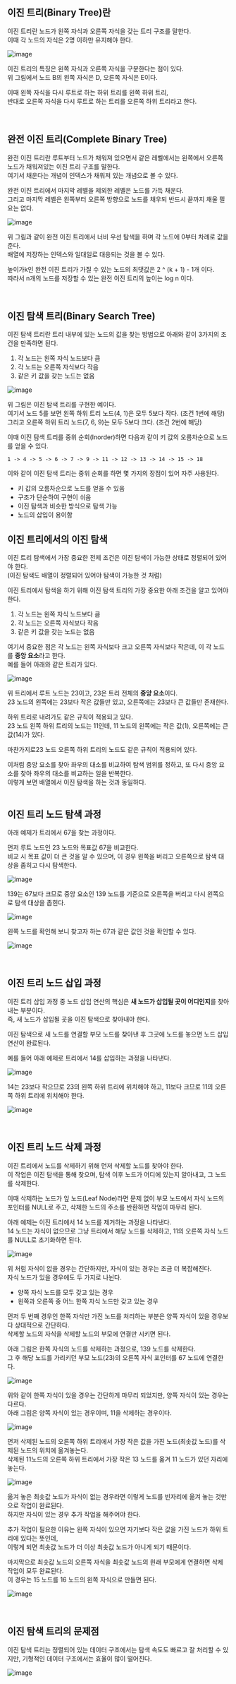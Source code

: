 ## 이진 트리(Binary Tree)란
이진 트리란 노드가 왼쪽 자식과 오른쪽 자식을 갖는 트리 구조를 말한다.  
이때 각 노드의 자식은 2명 이하만 유지해야 한다.  
  
![image](https://user-images.githubusercontent.com/87363461/205423076-d7c1c1c9-efc5-4593-b274-fdf9181d9d27.png)  

이진 트리의 특징은 왼쪽 자식과 오른쪽 자식을 구분한다는 점이 있다.  
위 그림에서 노드 B의 왼쪽 자식은 D, 오른쪽 자식은 E이다.  
  
이때 왼쪽 자식을 다시 루트로 하는 하위 트리를 왼쪽 하위 트리,    
반대로 오른쪽 자식을 다시 루트로 하는 트리를 오른쪽 하위 트리라고 한다.  
  
  <br>
    
## 완전 이진 트리(Complete Binary Tree)
완전 이진 트리란 루트부터 노드가 채워져 있으면서 같은 레벨에서는 왼쪽에서 오른쪽 노드가 채워져있는 이진 트리 구조를 말한다.  
여기서 채운다는 개념이 인덱스가 채워져 있는 개념으로 볼 수 있다.  

완전 이진 트리에서 마지막 레벨을 제외한 레벨은 노드를 가득 채운다.  
그리고 마지막 레벨은 왼쪽부터 오른쪽 방향으로 노드를 채우되 반드시 끝까지 채울 필요는 없다.  
  
![image](https://user-images.githubusercontent.com/87363461/205423667-a0ee5e00-aa91-4848-8c6e-56e387bb009f.png)  
  
위 그림과 같이 완전 이진 트리에서 너비 우선 탐색을 하며 각 노드에 0부터 차례로 값을 준다.  
배열에 저장하는 인덱스와 일대일로 대응되는 것을 볼 수 있다.  
  
높이가k인 완전 이진 트리가 가질 수 있는 노드의 최댓값은 2 ^ (k + 1) - 1개 이다.  
따라서 n개의 노드를 저장할 수 있는 완전 이진 트리의 높이는 log n 이다.

<br>
  
## 이진 탐색 트리(Binary Search Tree)
이진 탐색 트리란 트리 내부에 있는 노드의 값을 찾는 방법으로 아래와 같이 3가지의 조건을 만족하면 된다.
<ol>
  <li>각 노드는 왼쪽 자식 노드보다 큼</li>
  <li>각 노드는 오른쪽 자식보다 작음</li>
  <li>같은 키 값을 갖는 노드는 없음</li>
</ol>

![image](https://user-images.githubusercontent.com/87363461/205424063-119ee3cd-fb12-41f4-84ed-ac17664d0b85.png)  


위 그림은 이진 탐색 트리를 구현한 예이다.  
여기서 노드 5를 보면 왼쪽 하위 트리 노드(4, 1)은 모두 5보다 작다. (조건 1번에 해당)  
그리고 오른쪽 하위 트리 노드(7, 6, 9)는 모두 5보다 크다. (조건 2번에 해당)
  
이때 이진 탐색 트리를 중위 순회(Inorder)하면 다음과 같이 키 값의 오름차순으로 노드를 얻을 수 있다.  
```
1 -> 4 -> 5 -> 6 -> 7 -> 9 -> 11 -> 12 -> 13 -> 14 -> 15 -> 18
```

이와 같이 이진 탐색 트리는 중위 순회를 하면 몇 가지의 장점이 있어 자주 사용된다.
<ul>
  <li>키 값의 오름차순으로 노드를 얻을 수 있음</li>
  <li>구조가 단순하여 구현이 쉬움</li>
  <li>이진 탐색과 비슷한 방식으로 탐색 가능</li>
  <li>노드의 삽입이 용이함</li>
</ul>

## 이진 트리에서의 이진 탐색
이진 트리 탐색에서 가장 중요한 전제 조건은 이진 탐색이 가능한 상태로 정렬되어 있어야 한다.  
(이진 탐색도 배열이 정렬되어 있어야 탐색이 가능한 것 처럼)  
  
이진 트리에서 탐색을 하기 위해 이진 탐색 트리의 가장 중요한 아래 조건을 알고 있어야 한다.  

<ol>
  <li>각 노드는 왼쪽 자식 노드보다 큼</li>
  <li>각 노드는 오른쪽 자식보다 작음</li>
  <li>같은 키 값을 갖는 노드는 없음</li>
</ol>

여기서 중요한 점은 각 노드는 왼쪽 자식보다 크고 오른쪽 자식보다 작은데, 이 각 노드를 <b>중앙 요소</b>라고 한다.  
예를 들어 아래와 같은 트리가 있다.  

![image](https://user-images.githubusercontent.com/87363461/205424833-756ae022-abcd-427a-9bc5-f66f66688713.png)
  
위 트리에서 루트 노드는 23이고, 23은 트리 전체의 <b>중앙 요소</b>이다.  
23 노드의 왼쪽에는 23보다 작은 값들만 있고, 오른쪽에는 23보다 큰 값들만 존재한다.
  
    
하위 트리로 내려가도 같은 규칙이 적용되고 있다.  
23 노드 왼쪽 하위 트리의 노드는 11인데, 11 노드의 왼쪽에는 작은 값(1), 오른쪽에는 큰 값(14)가 있다.  
  
마찬가지로23 노드 오른쪽 하위 트리의 노드도 같은 규칙이 적용되어 있다.
  
  
이처럼 중앙 요소를 찾아 좌우의 대소를 비교하여 탐색 범위를 정하고, 또 다시 중앙 요소를 찾아 좌우의 대소를 비교하는 일을 반복한다.  
이렇게 보면 배열에서 이진 탐색을 하는 것과 동일하다.  
  <br>
  
## 이진 트리 노드 탐색 과정

아래 예제가 트리에서 67을 찾는 과정이다.  

먼저 루트 노드인 23 노드와 목표값 67을 비교한다.  
비교 시 목표 값이 더 큰 것을 알 수 있으며, 이 경우 왼쪽을 버리고 오른쪽으로 탐색 대상을 좁히고 다시 탐색한다.  

![image](https://user-images.githubusercontent.com/87363461/205424941-fe6e1886-c2fd-4a09-82af-a340fa4abceb.png)  


139는 67보다 크므로 중앙 요소인 139 노드를 기준으로 오른쪽을 버리고 다시 왼쪽으로 탐색 대상을 좁힌다.  

![image](https://user-images.githubusercontent.com/87363461/205425027-80cd8917-a266-4c26-b245-3dbdd0979dfe.png)  

왼쪽 노드를 확인해 보니 찾고자 하는 67과 같은 값인 것을 확인할 수 있다.  

![image](https://user-images.githubusercontent.com/87363461/205425053-93ec72a5-d927-47de-b0e7-df4e7010f7d9.png)  

<br>

## 이진 트리 노드 삽입 과정
이진 트리 삽입 과정 중 노드 삽입 연산의 핵심은 <b>새 노드가 삽입될 곳이 어디인지</b>를 찾아내는 부분이다.  
즉, 새 노드가 삽입될 곳을 이진 탐색으로 찾아내야 한다.  
  
이진 탐색으로 새 노드를 연결할 부모 노드를 찾아낸 후 그곳에 노드를 놓으면 노드 삽입 연산이 완료된다.  

예를 들어 아래 예제로 트리에서 14를 삽입하는 과정을 나타낸다.  

![image](https://user-images.githubusercontent.com/87363461/205425193-da7ae1ad-04aa-47e1-b4fc-edc5bc0a6541.png)  

14는 23보다 작으므로 23의 왼쪽 하위 트리에 위치해야 하고, 11보다 크므로 11의 오른쪽 하위 트리에 위치해야 한다.  

![image](https://user-images.githubusercontent.com/87363461/205425212-ba1fc2fa-4b04-4452-b009-cfed27643e36.png)

<br>

## 이진 트리 노드 삭제 과정
이진 트리에서 노드를 삭제하기 위해 먼저 삭제할 노드를 찾아야 한다.  
이 작업은 이진 탐색을 통해 찾으며, 탐색 이후 노드가 어디에 있는지 알아내고, 그 노드를 삭제한다.  
  
이때 삭제하는 노드가 잎 노드(Leaf Node)라면 문제 없이 부모 노드에서 자식 노드의 포인터를 NULL로 주고, 삭제한 노드의 주소를 반환하면 작업이 마무리 된다.  
  
아래 예제는 이진 트리에서 14 노드를 제거하는 과정을 나타낸다.  
14 노드는 자식이 없으므로 그냥 트리에서 해당 노드를 삭제하고, 11의 오른쪽 자식 노드를 NULL로 초기화하면 된다.  

![image](https://user-images.githubusercontent.com/87363461/205425654-91226ddd-ee35-432d-a927-09ca822f05fd.png)  

위 처럼 자식이 없을 경우는 간단하지만, 자식이 있는 경우는 조금 더 복잡해진다.  
자식 노드가 있을 경우에도 두 가지로 나뉜다.

<ul>
  <li>양쪽 자식 노드를 모두 갖고 있는 경우</li>
  <li>왼쪽과 오른쪽 중 어느 한쪽 자식 노드만 갖고 있는 경우</li>
</ul>

먼저 두 번째 경우인 한쪽 자식만 가진 노드를 처리하는 부분은 양쪽 자식이 있을 경우보다 상대적으로 간단하다.  
삭제할 노드의 자식을 삭제할 노드의 부모에 연결만 시키면 된다.  
  
    
아래 그림은 한쪽 자식의 노드를 삭제하는 과정으로, 139 노드를 삭제한다.  
그 후 해당 노드를 가리키던 부모 노드(23)의 오른쪽 자식 포인터를 67 노드에 연결한다.  

![image](https://user-images.githubusercontent.com/87363461/205425763-72fec60b-14e0-493b-befe-8679c1fdf6aa.png)  

위와 같이 한쪽 자식이 있을 경우는 간단하게 마무리 되었지만, 양쪽 자식이 있는 경우는 다르다.  
아래 그림은 양쪽 자식이 있는 경우이며, 11을 삭제하는 경우이다.  

![image](https://user-images.githubusercontent.com/87363461/205426043-bd67e554-ddf1-469d-8b72-88ba342fa309.png)  


먼저 삭제된 노드의 오른쪽 하위 트리에서 가장 작은 값을 가진 노드(최솟값 노드)를 삭제된 노드의 위치에 옮겨놓는다.  
삭제된 11노드의 오른쪽 하위 트리에서 가장 작은 13 노드를 옮겨 11 노드가 있던 자리에 놓는다.  

![image](https://user-images.githubusercontent.com/87363461/205425928-6fd30855-8385-4658-8292-eccce7e6d3ed.png)  

옮겨 놓은 최솟값 노드가 자식이 없는 경우라면 이렇게 노드를 빈자리에 옮겨 놓는 것만으로 작업이 완료된다.  
하지만 자식이 있는 경우 추가 작업을 해주어야 한다.  
  
추가 작업이 필요한 이유는 왼쪽 자식이 있으면 자기보다 작은 값을 가진 노드가 하위 트리에 있다는 뜻인데,  
이렇게 되면 최솟값 노드가 더 이상 최솟값 노드가 아니게 되기 때문이다.  
  
마지막으로 최솟값 노드의 오른쪽 자식을 최솟값 노드의 원래 부모에게 연결하면 삭제 작업이 모두 완료된다.  
이 경우는 15 노드를 16 노드의 왼쪽 자식으로 만들면 된다.  

![image](https://user-images.githubusercontent.com/87363461/205426023-f011e289-71ca-4680-bcde-3b48883da328.png)  

<br>

## 이진 탐색 트리의 문제점
이진 탐색 트리는 정렬되어 있는 데이터 구조에서는 탐색 속도도 빠르고 잘 처리할 수 있지만, 기형적인 데이터 구조에서는 효율이 많이 떨어진다.  

![image](https://user-images.githubusercontent.com/87363461/205429636-9455c164-a8ff-4249-914a-881c5d9e062d.png)
